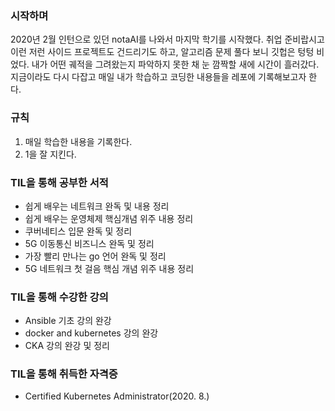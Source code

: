 ### 시작하며
2020년 2월 인턴으로 있던 notaAI를 나와서 마지막 학기를 시작했다. 취업 준비랍시고 이런 저런 사이드 프로젝트도 건드리기도 하고, 알고리즘 문제 풀다 보니 깃헙은 텅텅 비었다. 내가 어떤 궤적을 그려왔는지 파악하지 못한 채 눈 깜짝할 새에 시간이 흘러갔다. 지금이라도 다시 다잡고 매일 내가 학습하고 코딩한 내용들을 레포에 기록해보고자 한다.

### 규칙
1. 매일 학습한 내용을 기록한다.
2. 1을 잘 지킨다.

### TIL을 통해 공부한 서적
- 쉽게 배우는 네트워크 완독 및 내용 정리
- 쉽게 배우는 운영체제 핵심개념 위주 내용 정리
- 쿠버네티스 입문 완독 및 정리
- 5G 이동통신 비즈니스 완독 및 정리
- 가장 빨리 만나는 go 언어 완독 및 정리
- 5G 네트워크 첫 걸음 핵심 개념 위주 내용 정리

### TIL을 통해 수강한 강의
- Ansible 기초 강의 완강
- docker and kubernetes 강의 완강
- CKA 강의 완강 및 정리

### TIL을 통해 취득한 자격증
- Certified Kubernetes Administrator(2020. 8.)
